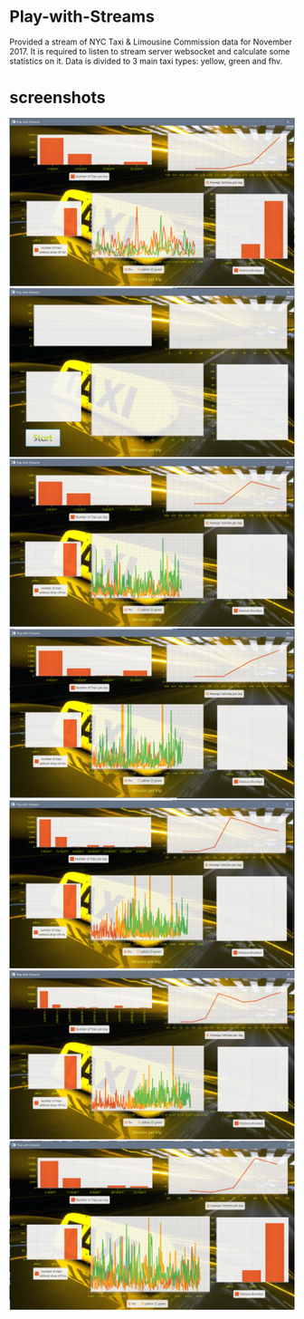# Play-with-Streams
Provided a stream of NYC Taxi &amp; Limousine Commission data for November 2017. It is required to listen to stream server websocket and calculate some statistics on it. Data is divided to 3 main taxi types: yellow, green and fhv.
# screenshots
![](/screenshots/s10.PNG)
![](/screenshots/s1.PNG)
![](/screenshots/s2.PNG)
![](/screenshots/s3.PNG)
![](/screenshots/s4.PNG)
![](/screenshots/s5.PNG)
![](/screenshots/s6.PNG)

